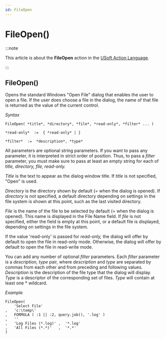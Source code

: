 ```yaml
---
id: FileOpen
---
```


# FileOpen()




:::note

This article is about the **FileOpen** action in the [USoft Action Language](/Task_flow/Action_Language_reference/USoft_Action_Language.md).

:::

## **FileOpen()**

Opens the standard Windows "Open File" dialog that enables the user to open a file. If the user does choose a file in the dialog, the name of that file is returned as the value of the current control.

*Syntax*

```
FileOpen( *title*, *directory*, *file*, *read-only*, *filter* ... )

*read-only*  :=  { *read-only* | }

*filter*  :=  *description*, *type*
```

All parameters are optional string parameters. If you want to pass any parameter, it is interpreted in strict order of position. Thus, to pass a *filter* parameter, you must make sure to pass at least an empty string for each of *title, directory, file, read-only.*

*Title* is the text to appear as the dialog window title. If *title* is not specified, "Open" is used.

*Directory* is the directory shown by default (= when the dialog is opened). If *directory* is not specified, a default directory depending on settings in the file system is shown at this point, such as the last visited directory.

*File* is the name of the file to be selected by default (= when the dialog is opened). This name is displayed in the File Name field. If *file* is not specified, either the field is empty at this point, or a default file is displayed, depending on settings in the file system.

If the value 'read-only' is passed for *read-only,* the dialog will offer by default to open the file in read-only mode. Otherwise, the dialog will offer by default to open the file in read-write mode.

You can add any number of optional *filter* parameters. Each *filter* parameter is a *description, type* pair, where *description* and *type* are separated by commas from each other and from preceding and following values. *Description* is the description of the file type that the dialog will display. *Type* is a descriptor of the corresponding set of files. *Type* will contain at least one * wildcard.

*Example*

```
FileOpen( 
    'Select File'
,   'c:\temp\' 
,   FORMULA ( :1 || :2, query.job(), '.log' )
,   ''
,   'Log Files (*.log)' ,  '*.log'
,   'All Files (*.*)'   ,  '*.*' 
)
```

 